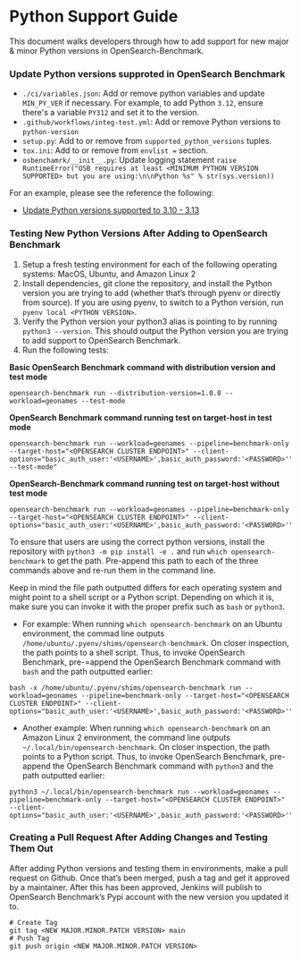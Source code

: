 # Python Support Guide

This document walks developers through how to add support for new major & minor Python versions in OpenSearch-Benchmark.

### Update Python versions supproted in OpenSearch Benchmark

* `./ci/variables.json`: Add or remove python variables and update `MIN_PY_VER` if necessary. For example, to add Python `3.12`, ensure there's a variable `PY312` and set it to the version.
* `.github/workflows/integ-test.yml`: Add or remove Python versions to `python-version`
* `setup.py`: Add to or remove from `supported_python_versions` tuples.
* `tox.ini`: Add to or remove from `envlist =` section.
* `osbenchamrk/__init__.py`: Update logging statement `raise RuntimeError("OSB requires at least <MINIMUM PYTHON VERSION SUPPORTED> but you are using:\n\nPython %s" % str(sys.version))`

For an example, please see the reference the following:
* [Update Python versions supported to 3.10 - 3.13](https://github.com/opensearch-project/opensearch-benchmark/pull/961/files)

### Testing New Python Versions After Adding to OpenSearch Benchmark

1. Setup a fresh testing environment for each of the following operating systems: MacOS, Ubuntu, and Amazon Linux 2
2. Install dependencies, git clone the repository, and install the Python version you are trying to add (whether that’s through pyenv or directly from source). If you are using pyenv, to switch to a Python version, run `pyenv local <PYTHON VERSION>`.
3. Verify the Python version your python3 alias is pointing to by running `python3 --version`. This should output the Python version you are trying to add support to OpenSearch Benchmark.
4. Run the following tests:

**Basic OpenSearch Benchmark command with distribution version and test mode**
```
opensearch-benchmark run --distribution-version=1.0.0 --workload=geonames --test-mode
```

**OpenSearch Benchmark command running test on target-host in test mode**
```
opensearch-benchmark run --workload=geonames --pipeline=benchmark-only --target-host="<OPENSEARCH CLUSTER ENDPOINT>" --client-options="basic_auth_user:'<USERNAME>',basic_auth_password:'<PASSWORD>'" --test-mode"
```

**OpenSearch-Benchmark command running test on target-host without test mode**
```
opensearch-benchmark run --workload=geonames --pipeline=benchmark-only --target-host="<OPENSEARCH CLUSTER ENDPOINT>" --client-options="basic_auth_user:'<USERNAME>',basic_auth_password:'<PASSWORD>'"
```

To ensure that users are using the correct python versions, install the repository with `python3 -m pip install -e .` and run `which opensearch-benchmark` to get the path. Pre-append this path to each of the three commands above and re-run them in the command line.

Keep in mind the file path outputted differs for each operating system and might point to a shell script or a Python script. Depending on which it is, make sure you can invoke it with the proper prefix such as `bash` or `python3`.

- For example: When running `which opensearch-benchmark` on an Ubuntu environment, the commad line outputs `/home/ubuntu/.pyenv/shims/opensearch-benchmark`. On closer inspection, the path points to a shell script. Thus, to invoke OpenSearch Benchmark, pre-=append the OpenSearch Benchmark command with `bash` and the path outputted earlier:
```
bash -x /home/ubuntu/.pyenv/shims/opensearch-benchmark run --workload=geonames --pipeline=benchmark-only --target-host="<OPENSEARCH CLUSTER ENDPOINT>" --client-options="basic_auth_user:'<USERNAME>',basic_auth_password:'<PASSWORD>'"
```

- Another example: When running `which opensearch-benchmark` on an Amazon Linux 2 environment, the command line outputs `~/.local/bin/opensearch-benchmark`. On closer inspection, the path points to a Python script. Thus, to invoke OpenSearch Benchmark, pre-append the OpenSearch Benchmark command with `python3` and the path outputted earlier:
```
python3 ~/.local/bin/opensearch-benchmark run --workload=geonames --pipeline=benchmark-only --target-host="<OPENSEARCH CLUSTER ENDPOINT>" --client-options="basic_auth_user:'<USERNAME>',basic_auth_password:'<PASSWORD>'"
```

### Creating a Pull Request After Adding Changes and Testing Them Out
After adding Python versions and testing them in environments, make a pull request on Github. Once that’s been merged, push a tag and get it approved by a maintainer. After this has been approved, Jenkins will publish to OpenSearch Benchmark’s Pypi account with the new version you updated it to.
```
# Create Tag
git tag <NEW MAJOR.MINOR.PATCH VERSION> main
# Push Tag
git push origin <NEW MAJOR.MINOR.PATCH VERSION>
```
